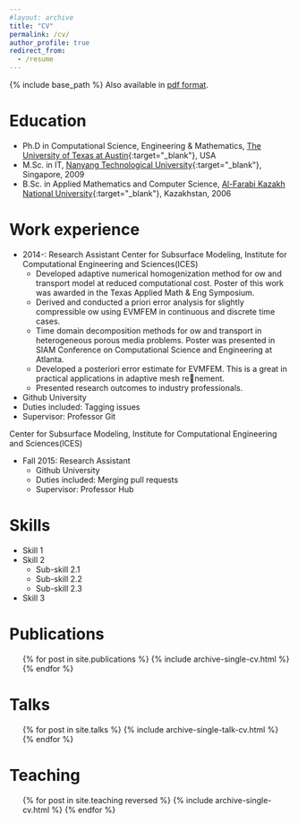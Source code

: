 ```yaml
---
#layout: archive
title: "CV"
permalink: /cv/
author_profile: true
redirect_from:
  - /resume
---
```


{% include base_path %}
Also available in  [pdf format](/files/documents/CV_Yerlan.pdf).

Education
======
* Ph.D in Computational Science, Engineering & Mathematics, [The University of Texas at Austin](https://www.utexas.edu/){:target="_blank"}, USA
* M.Sc. in  IT, [Nanyang Technological University](http://www.ntu.edu.sg){:target="_blank"}, Singapore, 2009
* B.Sc. in Applied Mathematics and Computer Science, [Al-Farabi Kazakh National University](http://kaznu.kz/en){:target="_blank"}, Kazakhstan, 2006

Work experience
======
  * 2014-: Research Assistant Center for Subsurface Modeling, Institute for Computational Engineering
and Sciences(ICES)
    * Developed adaptive numerical homogenization method for 
ow and transport
model at reduced computational cost. Poster of this work was awarded in the
Texas Applied Math & Eng Symposium.
    * Derived and conducted a priori error analysis for slightly compressible 
ow
using EVMFEM in continuous and discrete time cases.
    * Time domain decomposition methods for 
ow and transport in heterogeneous
porous media problems. Poster was presented in SIAM Conference on Computational
Science and Engineering at Atlanta.
    * Developed a posteriori error estimate for EVMFEM. This is a great in practical
applications in adaptive mesh renement.
    * Presented research outcomes to industry professionals.
  * Github University
  * Duties included: Tagging issues
  * Supervisor: Professor Git

  
  Center for Subsurface Modeling, Institute for Computational Engineering
and Sciences(ICES)
* Fall 2015: Research Assistant
  * Github University
  * Duties included: Merging pull requests
  * Supervisor: Professor Hub
  
Skills
======
* Skill 1
* Skill 2
  * Sub-skill 2.1
  * Sub-skill 2.2
  * Sub-skill 2.3
* Skill 3

Publications
======
  <ul>{% for post in site.publications %}
    {% include archive-single-cv.html %}
  {% endfor %}</ul>
  
Talks
======
  <ul>{% for post in site.talks %}
    {% include archive-single-talk-cv.html %}
  {% endfor %}</ul>
  
Teaching
======
  <ul>{% for post in site.teaching reversed %}
    {% include archive-single-cv.html %}
  {% endfor %}</ul>
  
